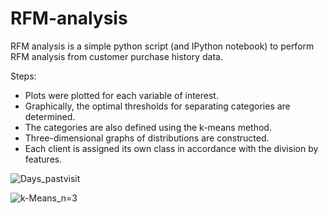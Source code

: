 # RFM-analysis
RFM analysis is a simple python script (and IPython notebook) to perform RFM analysis from customer purchase history data.

Steps:
- Plots were plotted for each variable of interest. 
- Graphically, the optimal thresholds for separating categories are determined.
- The categories are also defined using the k-means method.
- Three-dimensional graphs of distributions are constructed.
- Each client is assigned its own class in accordance with the division by features.

![Days_pastvisit](https://user-images.githubusercontent.com/82327055/168801180-d84a8796-45bb-4e4a-bf77-721d3cd4a5e5.png)

![k-Means_n=3](https://user-images.githubusercontent.com/82327055/168801173-e5f9538d-d9a3-45a1-b79e-e0b32669b627.png)
